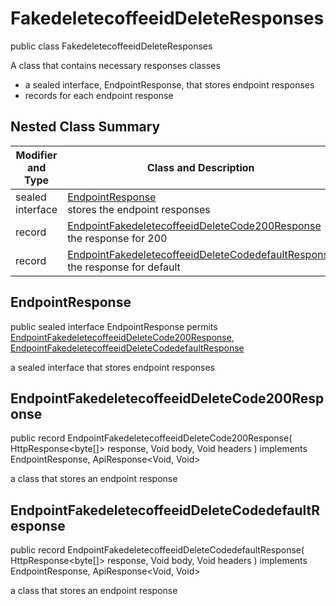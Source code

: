 # FakedeletecoffeeidDeleteResponses

public class FakedeletecoffeeidDeleteResponses

A class that contains necessary responses classes
- a sealed interface, EndpointResponse, that stores endpoint responses
- records for each endpoint response

## Nested Class Summary
| Modifier and Type | Class and Description |
| ----------------- | --------------------- |
| sealed interface | [EndpointResponse](#endpointresponse)<br> stores the endpoint responses |
| record | [EndpointFakedeletecoffeeidDeleteCode200Response](#endpointfakedeletecoffeeiddeletecode200response)<br> the response for 200 |
| record | [EndpointFakedeletecoffeeidDeleteCodedefaultResponse](#endpointfakedeletecoffeeiddeletecodedefaultresponse)<br> the response for default |

## EndpointResponse
public sealed interface EndpointResponse permits<br>
[EndpointFakedeletecoffeeidDeleteCode200Response](#endpointfakedeletecoffeeiddeletecode200response),
[EndpointFakedeletecoffeeidDeleteCodedefaultResponse](#endpointfakedeletecoffeeiddeletecodedefaultresponse)

a sealed interface that stores endpoint responses

## EndpointFakedeletecoffeeidDeleteCode200Response
public record EndpointFakedeletecoffeeidDeleteCode200Response(
    HttpResponse<byte[]> response,
    Void body,
    Void headers
) implements EndpointResponse, ApiResponse<Void, Void><br>

a class that stores an endpoint response

## EndpointFakedeletecoffeeidDeleteCodedefaultResponse
public record EndpointFakedeletecoffeeidDeleteCodedefaultResponse(
    HttpResponse<byte[]> response,
    Void body,
    Void headers
) implements EndpointResponse, ApiResponse<Void, Void><br>

a class that stores an endpoint response

